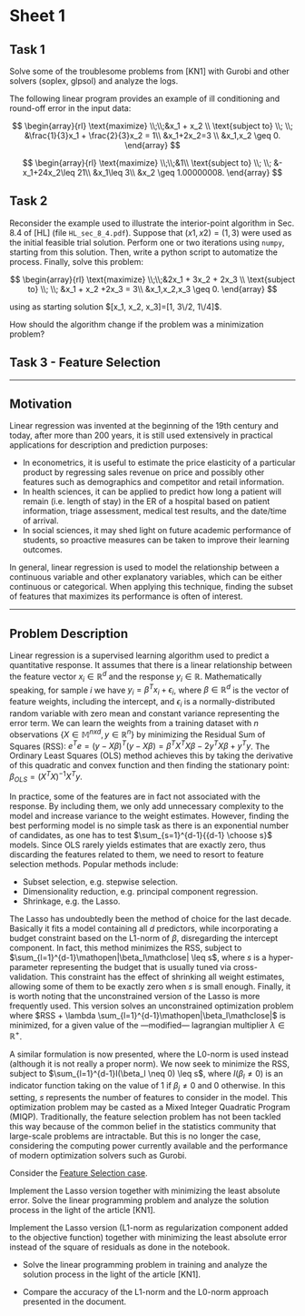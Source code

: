 # Sheet 1

## Task 1

Solve some of the troublesome problems from [KN1] with Gurobi and other solvers
(soplex, glpsol) and analyze the logs.

The
following linear program provides an example of ill conditioning
and round-off error in the input data:

$$
\begin{array}{rl}
\text{maximize} \\;\\;&x_1 + x_2 \\
\text{subject to} \\; \\; &\frac{1}{3}x_1 + \frac{2}{3}x_2 = 1\\
&x_1+2x_2=3 \\
&x_1,x_2 \geq 0.
\end{array}
$$

$$
\begin{array}{rl}
\text{maximize} \\;\\;&1\\
\text{subject to} \\; \\; &-x_1+24x_2\leq 21\\
&x_1\leq 3\\
&x_2 \geq 1.00000008.
\end{array}
$$




## Task 2

Reconsider the example used to illustrate the interior-point algorithm in Sec.
8.4 of [HL] (file `HL_sec_8_4.pdf`). Suppose that $(x1, x2) = (1, 3)$ were used
as the initial feasible trial solution.  Perform one or two iterations using
`numpy`, starting from this solution. Then, write a python script to automatize
the process. Finally, solve this problem:

$$
\begin{array}{rl}
\text{maximize} \\;\\;&2x_1 + 3x_2 + 2x_3 \\
\text{subject to} \\; \\; &x_1 + x_2 +2x_3 = 3\\
&x_1,x_2,x_3 \geq 0.
\end{array}
$$

using as starting solution $[x_1, x_2, x_3]=[1, 3\/2, 1\/4]$.

How should the algorithm change if the problem was a minimization problem?

## Task 3 - Feature Selection

<!--
A person infected with Coronavirus is located at one node $p$ in a
network $G$ of social contacts and persons at risk who should avoid
being infected are located at nodes denoted by the set $S\subseteq
V\setminus{p}$. Let $u_{ij}$ be the effort required to avoid that
persons $i$ and $j$ from the network meet physically. The problem is
to determine the minimal effort required to block the physical contact
between persons in the network such that the infection does not reach
the persons at risk. How can you solve this problem in polynomial
time?
-->




---
## Motivation

Linear regression was invented at the beginning of the 19th century and today,
after more than 200 years, it is still used extensively in practical
applications for description and prediction purposes:

- In econometrics, it is useful to estimate the price elasticity of a particular
  product by regressing sales revenue on price and possibly other features such
  as demographics and competitor and retail information.
- In health sciences, it can be applied to predict how long a patient will
  remain (i.e. length of stay) in the ER of a hospital based on patient
  information, triage assessment, medical test results, and the date/time of
  arrival.
- In social sciences, it may shed light on future academic performance of
  students, so proactive measures can be taken to improve their learning
  outcomes.

In general, linear regression is used to model the relationship between a
continuous variable and other explanatory variables, which can be either
continuous or categorical. When applying this technique, finding the subset of
features that maximizes its performance is often of interest.

---
## Problem Description

Linear regression is a supervised learning algorithm used to predict a
quantitative response. It assumes that there is a linear relationship between
the feature vector $x_i \in \mathbb{R}^d$ and the response $y_i \in \mathbb{R}$.
Mathematically speaking, for sample $i$ we have $y_i = \beta^T x_i +
\epsilon_i$, where $\beta \in \mathbb{R}^d$ is the vector of feature weights,
including the intercept, and  $\epsilon_i$ is a normally-distributed random
variable with zero mean and constant variance representing the error term. We
can learn the weights from a training dataset with $n$ observations $\{X \in
\mathbb{M}^{nxd},y \in \mathbb{R}^n\}$ by minimizing the Residual Sum of Squares
(RSS): $e^Te =(y-X\beta)^T (y-X\beta)=\beta^T X^T X\beta- 2y^TX\beta+y^T y$. The
Ordinary Least Squares (OLS) method achieves this by taking the derivative of
this quadratic and convex function and then finding the stationary point:
$\beta_{OLS}=(X^T X)^{-1} X^T y$.

In practice, some of the features are in fact not associated with the response. By including them, we only add unnecessary complexity to the model and increase variance to the weight estimates. However, finding the best performing model is no simple task as there is an exponential number of candidates, as one has to test $\sum_{s=1}^{d-1}{{d-1} \choose s}$ models. Since OLS rarely yields estimates that are exactly zero, thus discarding the features related to them, we need to resort to feature selection methods. Popular methods include:

- Subset selection, e.g. stepwise selection.
- Dimensionality reduction, e.g. principal component regression.
- Shrinkage, e.g. the Lasso.

The Lasso has undoubtedly been the method of choice for the last decade. Basically it fits a model containing all $d$ predictors, while incorporating a budget constraint based on the L1-norm of $\beta$, disregarding the intercept component. In fact, this method minimizes the RSS, subject to $\sum_{l=1}^{d-1}\mathopen|\beta_l\mathclose| \leq s$, where $s$ is a hyper-parameter representing the budget that is usually tuned via cross-validation. This constraint has the effect of shrinking all weight estimates, allowing some of them to be exactly zero when $s$ is small enough. Finally, it is worth noting that the unconstrained version of the Lasso is more frequently used. This version solves an unconstrained optimization problem where $RSS + \lambda \sum_{l=1}^{d-1}\mathopen|\beta_l\mathclose|$ is minimized, for a given value of the —modified— lagrangian multiplier $\lambda \in \mathbb{R}^+$.  

A similar formulation is now presented, where the L0-norm is used instead (although it is not really a proper norm). We now seek to minimize the RSS, subject to $\sum_{l=1}^{d-1}I(\beta_l \neq 0) \leq s$, where $I(\beta_l \neq 0)$ is an indicator function taking on the value of 1 if $\beta_j \neq 0$ and 0 otherwise. In this setting, $s$ represents the number of features to consider in the model. This optimization problem may be casted as a Mixed Integer Quadratic Program (MIQP). Traditionally, the feature selection problem has not been tackled this way because of the common belief in the statistics community that large-scale problems are intractable. But this is no longer the case, considering the computing power currently available and the performance of modern optimization solvers such as Gurobi.


Consider the [Feature Selection
case](https://colab.research.google.com/github/Gurobi/modeling-examples/blob/master/linear_regression/l0_regression.ipynb).

Implement the Lasso version together with minimizing the least absolute error.
Solve the linear programming problem and analyze the solution process in the
light of the article [KN1].

Implement the Lasso version (L1-norm as regularization component added to the
objective function) together with minimizing the least absolute error instead of
the square of residuals as done in the notebook. 

- Solve the linear programming problem in training and analyze the solution
  process in the light of the article [KN1]. 

- Compare the accuracy of the L1-norm and the L0-norm approach presented in the
  document.
